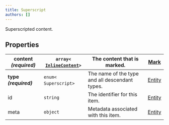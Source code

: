 ```yaml
---
title: Superscript
authors: []
---
```


Superscripted content.

## Properties

| **content _(required)_** | `array<`​[`InlineContent`](./InlineContent.html)​`>` | The content that is marked.                    | [Mark](./Mark.html)     |
| ------------------------ | ---------------------------------------------------- | ---------------------------------------------- | ----------------------- |
| **type _(required)_**    | `enum<`​`Superscript`​`>`                            | The name of the type and all descendant types. | [Entity](./Entity.html) |
| id                       | `string`                                             | The identifier for this item.                  | [Entity](./Entity.html) |
| meta                     | `object`                                             | Metadata associated with this item.            | [Entity](./Entity.html) |
